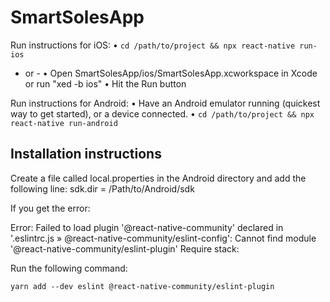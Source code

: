 # SmartSolesApp

Run instructions for iOS:
• `cd /path/to/project && npx react-native run-ios`
- or -
• Open SmartSolesApp/ios/SmartSolesApp.xcworkspace in Xcode or run "xed -b ios"
• Hit the Run button

Run instructions for Android:
• Have an Android emulator running (quickest way to get started), or a device connected.
• `cd /path/to/project && npx react-native run-android`


## Installation instructions 
Create a file called local.properties in the Android directory and add the following line:
sdk.dir = /Path/to/Android/sdk

If you get the error: 

Error: Failed to load plugin '@react-native-community' declared in '.eslintrc.js » @react-native-community/eslint-config': Cannot find module '@react-native-community/eslint-plugin'
Require stack:

Run the following command: 

`yarn add --dev eslint @react-native-community/eslint-plugin`
